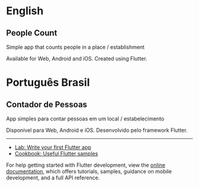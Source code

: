 # English

## People Count

Simple app that counts people in a place / establishment

Available for Web, Android and iOS.
Created using Flutter.

# Português Brasil

## Contador de Pessoas

App simples para contar pessoas em um local / estabelecimento

Disponível para Web, Android e iOS.
Desenvolvido pelo framework Flutter.

--------------------------------------------------------------

- [Lab: Write your first Flutter app](https://docs.flutter.dev/get-started/codelab)
- [Cookbook: Useful Flutter samples](https://docs.flutter.dev/cookbook)

For help getting started with Flutter development, view the
[online documentation](https://docs.flutter.dev/), which offers tutorials,
samples, guidance on mobile development, and a full API reference.
